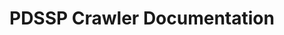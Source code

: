 # PDSSP Crawler Documentation

```{warning} PDSSP Crawler is under development. 
```

```{tableofcontents}
```